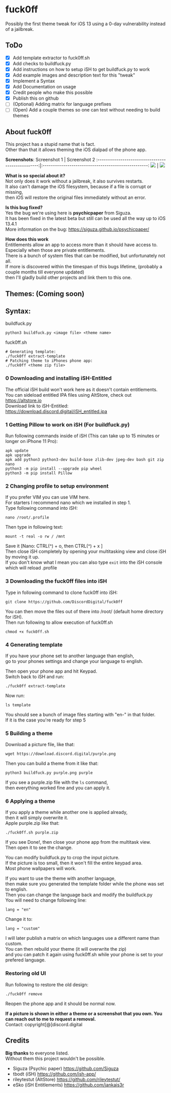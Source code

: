 # fuck0ff
Possibly the first theme tweak for iOS 13 using a 0-day vulnerability instead of a jailbreak.
## ToDo
- [X] Add template extractor to fuck0ff.sh 
- [X] Add checks to buildfuck.py 
- [X] Add instructions on how to setup iSH to get buildfuck.py to work
- [X] Add example images and description text for this "tweak"
- [X] Implement a Syntax
- [X] Add Documentation on usage
- [X] Credit people who make this possible
- [X] Publish this on github
- [ ] (Optional) Adding matrix for language prefixes
- [ ] (Open) Add a couple themes so one can test without needing to build themes

## About fuck0ff
This project has a stupid name that is fact.\
Other than that it allows theming the iOS dialpad of the phone app.

**Screenshots**:
Screenshot 1                                       |  Screenshot 2
:-------------------------------------------------:|:---------------------------------------------------:
![](https://download.discord.digital/fuck0ff.png)  |  ![](https://download.discord.digital/fuck0ff2.png)

**What is so special about it?**\
Not only does it work without a jailbreak, it also survives restarts.\
It also can't damage the iOS filesystem, because if a file is corrupt or missing,\
then iOS will restore the original files immediately without an error.

**Is this bug fixed?**\
Yes the bug we're using here is **psychicpaper** from Siguza.\
It has been fixed in the latest beta but still can be used all the way up to iOS 13.4.1\
More information on the bug: https://siguza.github.io/psychicpaper/

**How does this work**\
Entitlements allow an app to access more than it should have access to.\
Especially when those are private entitlements.\
There is a bunch of system files that can be modified, but unfortunately not all.\
If more is discovered within the timespan of this bugs lifetime, (probably a couple months till everyone updated)\
then I'll gladly build other projects and link them to this one.

## Themes: (Coming soon)

## Syntax:
buildfuck.py
```
python3 buildfuck.py <image file> <theme name>
```
fuck0ff.sh
```
# Generating template:
./fuck0ff extract-template
# Patching theme to iPhones phone app:
./fuck0ff <theme zip file>
```

### 0 Downloading and installing iSH-Entitled
The official iSH build won't work here as it doesn't contain entitlements.\
You can sideload entitled IPA files using AltStore, check out https://altstore.io \
Download link to iSH-Entitled: https://download.discord.digital/iSH_entitled.ipa


### 1 Getting Pillow to work on iSH (For buildfuck.py)
Run following commands inside of iSH (This can take up to 15 minutes or longer on iPhone 11 Pro):

```
apk update
apk upgrade
apk add python3 python3-dev build-base zlib-dev jpeg-dev bash git zip nano
python3 -m pip install --upgrade pip wheel
python3 -m pip install Pillow
```

### 2 Changing profile to setup environment
If you prefer VIM you can use VIM here.\
For starters I recommend nano which we installed in step 1.\
Type following command into iSH:
```
nano /root/.profile
```
Then type in following text:
```
mount -t real -o rw / /mnt
```
Save it [Nano: CTRL(^) + o, then CTRL(^) + x ]\
Then close iSH completely by opening your multitasking view and close iSH by moving it up.\
If you don't know what I mean you can also type `exit` into the iSH console which will reload .profile

### 3 Downloading the fuck0ff files into iSH
Type in following command to clone fuck0ff into iSH:
```
git clone https://github.com/DiscordDigital/fuck0ff
```
You can then move the files out of there into /root/ (default home directory for iSH).\
Then run following to allow execution of fuck0ff.sh
```
chmod +x fuck0ff.sh
```
### 4 Generating template
If you have your phone set to another language than english,\
go to your phones settings and change your language to english.

Then open your phone app and hit Keypad.\
Switch back to iSH and run:
```
./fuck0ff extract-template
```
Now run: 
```
ls template
```
You should see a bunch of image files starting with "en-" in that folder.\
If it is the case you're ready for step 5

### 5 Building a theme
Download a picture file, like that:
```
wget https://download.discord.digital/purple.png
```
Then you can build a theme from it like that:
```
python3 buildfuck.py purple.png purple
```
If you see a purple.zip file with the `ls` command,\
then everything worked fine and you can apply it.

### 6 Applying a theme
If you apply a theme while another one is applied already,\
then it will simply overwrite it.\
Apple purple.zip like that:
```
./fuck0ff.sh purple.zip
```
If you see Done!, then close your phone app from the multitask view.\
Then open it to see the change.

You can modify buildfuck.py to crop the input picture.\
If the picture is too small, then it won't fill the entire keypad area.\
Most phone wallpapers will work.

If you want to use the theme with another language,\
then make sure you generated the template folder while the phone was set to english.\
Then you can change the language back and modify the buildfuck.py\
You will need to change following line:
```
lang = "en"
```
Change it to:
```
lang = "custom"
```
I will later publish a matrix on which languages use a different name than custom.\
You can then rebuild your theme (it will overwrite the zip)\
and you can patch it again using fuck0ff.sh while your phone is set to your prefered language.

### Restoring old UI
Run following to restore the old design:
```
./fuck0ff remove
```
Reopen the phone app and it should be normal now.

**If a picture is shown in either a theme or a screenshot that you own. You can reach out to me to request a removal.**\
Contact: copyright[@]discord.digital

## Credits
**Big thanks** to everyone listed.\
Without them this project wouldn't be possible.
- Siguza (Psychic paper) https://github.com/Siguza
- tbodt (iSH) https://github.com/ish-app/
- rileytestut (AltStore) https://github.com/rileytestut/
- eSko (iSH Entitlements) https://github.com/jankais3r
